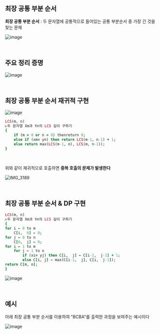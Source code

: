 ## 최장 공통 부분 순서 

**최장 공통 부분 순서** : 두 문자열에 공통적으로 들어있는 공통 부분순서 중 가장 긴 것을 찾는 문제

![image](https://github.com/user-attachments/assets/75cb6f92-be93-41dd-a1f2-b882e09b78fc)

<br/>

## 주요 정리 증명  

![image](https://github.com/user-attachments/assets/7900cc46-f0d3-4a6c-8e82-64a90cb5d8c0)

<br/>

## 최장 공통 부분 순서 재귀적 구현 

![image](https://github.com/user-attachments/assets/8e166207-01d4-4d03-8878-52520a1c54fc)

```ruby
LCS(m, n) 
▷두 문자열 Xm과 Yn의 LCS 길이 구하기 
{ 
    if (m = 0 or n = 0) thenreturn 0; 
    else if (xm= yn) then return LCS(m-1, n-1) + 1;   
    else return max(LCS(m-1, n), LCS(m, n-1)); 
}
```

<br/>

위와 같이 재귀적으로 호출하면 **중복 호출의 문제가 발생한다**

![IMG_3189](https://github.com/user-attachments/assets/8ab4ce42-f345-4587-a2dc-b815e3ad04b5)

<br/>

## 최장 공통 부분 순서 & DP 구현 

```ruby
LCS(m, n) 
▷두 문자열 Xm과 Yn의 LCS 길이 구하기 
{ 
for i ← 0 to m
    C[i,  0] ← 0; 
for j ← 0 to n
    C[0,  j] ← 0; 
for i ← 1 to m
    for j ← 1 to n
        if (xi= yj) then C[i,  j] ← C[i-1,  j-1] + 1;
        else C[i, j] ← max(C[i-1,  j], C[i,  j-1]); 
return C[m, n]; 
} 
```

![image](https://github.com/user-attachments/assets/0c785c85-005d-46f2-bc70-21785b9cfba1)

<br/>

## 예시 

아래 최장 공통 부분 순서를 이용하여 "BCBA"를 출력한 과정을 보여주는 예시이다

![image](https://github.com/user-attachments/assets/a16120bf-6717-44a1-ad98-3e6ed29db12a)

















































































